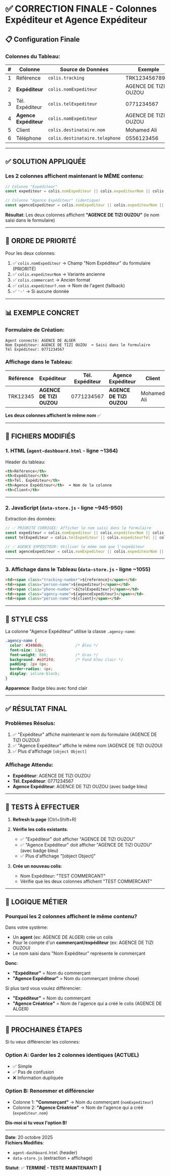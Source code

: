 # ✅ CORRECTION FINALE - Colonnes Expéditeur et Agence Expéditeur

## 📋 Configuration Finale

### **Colonnes du Tableau**:

| # | Colonne | Source de Données | Exemple |
|---|---------|-------------------|---------|
| 1 | Référence | `colis.tracking` | TRK12345678901 |
| 2 | **Expéditeur** | `colis.nomExpediteur` | AGENCE DE TIZI OUZOU |
| 3 | Tél. Expéditeur | `colis.telExpediteur` | 0771234567 |
| 4 | **Agence Expéditeur** | `colis.nomExpediteur` | AGENCE DE TIZI OUZOU |
| 5 | Client | `colis.destinataire.nom` | Mohamed Ali |
| 6 | Téléphone | `colis.destinataire.telephone` | 0556123456 |

---

## ✅ **SOLUTION APPLIQUÉE**

### **Les 2 colonnes affichent maintenant le MÊME contenu**:

```javascript
// Colonne "Expéditeur"
const expediteur = colis.nomExpediteur || colis.expediteurNom || colis.commercant || colis.expediteur?.nom || '-';

// Colonne "Agence Expéditeur" (identique)
const agenceExpediteur = colis.nomExpediteur || colis.expediteurNom || colis.commercant || colis.expediteur?.nom || '-';
```

**Résultat**: Les deux colonnes affichent **"AGENCE DE TIZI OUZOU"** (le nom saisi dans le formulaire)

---

## 🎯 **ORDRE DE PRIORITÉ**

Pour les deux colonnes:

1. ✅ `colis.nomExpediteur` → Champ "Nom Expéditeur" du formulaire (PRIORITÉ)
2. ✅ `colis.expediteurNom` → Variante ancienne
3. ✅ `colis.commercant` → Ancien format
4. ✅ `colis.expediteur?.nom` → Nom de l'agent (fallback)
5. ✅ `'-'` → Si aucune donnée

---

## 📊 **EXEMPLE CONCRET**

### **Formulaire de Création**:
```
Agent connecté: AGENCE DE ALGER
Nom Expéditeur: AGENCE DE TIZI OUZOU  ⬅️ Saisi dans le formulaire
Tél Expéditeur: 0771234567
```

### **Affichage dans le Tableau**:

| Référence | Expéditeur | Tél. Expéditeur | Agence Expéditeur | Client |
|-----------|------------|-----------------|-------------------|--------|
| TRK12345 | **AGENCE DE TIZI OUZOU** | 0771234567 | **AGENCE DE TIZI OUZOU** | Mohamed Ali |

**Les deux colonnes affichent le même nom** ✅

---

## 🔧 **FICHIERS MODIFIÉS**

### **1. HTML** (`agent-dashboard.html` - ligne ~1364)

Header du tableau:
```html
<th>Référence</th>
<th>Expéditeur</th>
<th>Tél. Expéditeur</th>
<th>Agence Expéditeur</th>  ⬅️ Nom de la colonne
<th>Client</th>
```

---

### **2. JavaScript** (`data-store.js` - ligne ~945-950)

Extraction des données:
```javascript
// ✅ PRIORITÉ CORRIGÉE: Afficher le nom saisi dans le formulaire
const expediteur = colis.nomExpediteur || colis.expediteurNom || colis.commercant || colis.expediteur?.nom || '-';
const telExpediteur = colis.telExpediteur || colis.expediteurTel || colis.commercantTel || colis.expediteur?.telephone || '-';

// ✅ AGENCE EXPÉDITEUR: Utiliser le même nom que l'expéditeur
const agenceExpediteur = colis.nomExpediteur || colis.expediteurNom || colis.commercant || colis.expediteur?.nom || '-';
```

---

### **3. Affichage dans le Tableau** (`data-store.js` - ligne ~1055)

```html
<td><span class="tracking-number">${reference}</span></td>
<td><span class="person-name">${expediteur}</span></td>
<td><span class="phone-number">${telExpediteur}</span></td>
<td><span class="agency-name">${agenceExpediteur}</span></td>
<td><span class="person-name">${client}</span></td>
```

---

## 🎨 **STYLE CSS**

La colonne "Agence Expéditeur" utilise la classe `.agency-name`:

```css
.agency-name {
  color: #3498db;              /* Bleu */
  font-size: 13px;
  font-weight: 600;            /* Gras */
  background: #e3f2fd;         /* Fond bleu clair */
  padding: 2px 8px;
  border-radius: 4px;
  display: inline-block;
}
```

**Apparence**: Badge bleu avec fond clair

---

## ✅ **RÉSULTAT FINAL**

### **Problèmes Résolus**:
1. ✅ "Expéditeur" affiche maintenant le nom du formulaire (AGENCE DE TIZI OUZOU)
2. ✅ "Agence Expéditeur" affiche le même nom (AGENCE DE TIZI OUZOU)
3. ✅ Plus d'affichage `[object Object]`

### **Affichage Attendu**:
- **Expéditeur**: AGENCE DE TIZI OUZOU
- **Tél. Expéditeur**: 0771234567
- **Agence Expéditeur**: AGENCE DE TIZI OUZOU (avec badge bleu)

---

## 🧪 **TESTS À EFFECTUER**

1. **Refresh la page** (Ctrl+Shift+R)
2. **Vérifie les colis existants**:
   - ✅ "Expéditeur" doit afficher "AGENCE DE TIZI OUZOU"
   - ✅ "Agence Expéditeur" doit afficher "AGENCE DE TIZI OUZOU" (avec badge bleu)
   - ✅ Plus d'affichage "[object Object]"

3. **Crée un nouveau colis**:
   - Nom Expéditeur: "TEST COMMERCANT"
   - Vérifie que les deux colonnes affichent "TEST COMMERCANT"

---

## 📝 **LOGIQUE MÉTIER**

### **Pourquoi les 2 colonnes affichent le même contenu?**

Dans votre système:
- Un **agent** (ex: AGENCE DE ALGER) crée un colis
- Pour le compte d'un **commerçant/expéditeur** (ex: AGENCE DE TIZI OUZOU)
- Le nom saisi dans "Nom Expéditeur" représente le commerçant

**Donc**:
- **"Expéditeur"** = Nom du commerçant
- **"Agence Expéditeur"** = Nom du commerçant (même chose)

Si plus tard vous voulez différencier:
- **"Expéditeur"** = Nom du commerçant
- **"Agence Créatrice"** = Nom de l'agence qui a créé le colis (AGENCE DE ALGER)

---

## 🚀 **PROCHAINES ÉTAPES**

Si tu veux différencier les colonnes:

### **Option A**: Garder les 2 colonnes identiques (ACTUEL)
- ✅ Simple
- ✅ Pas de confusion
- ❌ Information dupliquée

### **Option B**: Renommer et différencier
- Colonne 1: **"Commerçant"** → Nom du commerçant (`nomExpediteur`)
- Colonne 2: **"Agence Créatrice"** → Nom de l'agence qui a créé (`expediteur.nom`)

**Dis-moi si tu veux l'option B!**

---

**Date**: 20 octobre 2025  
**Fichiers Modifiés**: 
- `agent-dashboard.html` (header)
- `data-store.js` (extraction + affichage)

**Statut**: ✅ **TERMINÉ - TESTE MAINTENANT!** 🚀
